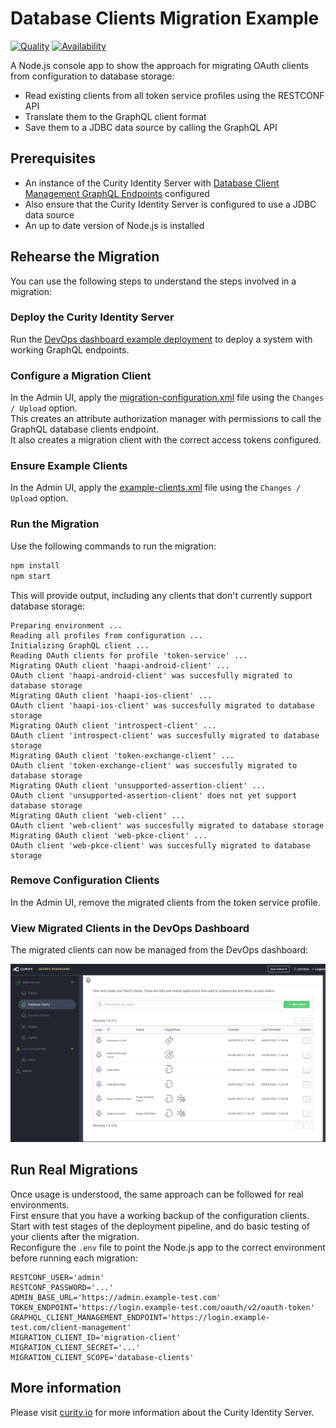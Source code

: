 # Database Clients Migration Example

[![Quality](https://img.shields.io/badge/quality-demo-red)](https://curity.io/resources/code-examples/status/)
[![Availability](https://img.shields.io/badge/availability-source-blue)](https://curity.io/resources/code-examples/status/)

A Node.js console app to show the approach for migrating OAuth clients from configuration to database storage:

- Read existing clients from all token service profiles using the RESTCONF API
- Translate them to the GraphQL client format
- Save them to a JDBC data source by calling the GraphQL API

## Prerequisites

- An instance of the Curity Identity Server with [Database Client Management GraphQL Endpoints](https://curity.io/resources/learn/graphql-client-management/) configured
- Also ensure that the Curity Identity Server is configured to use a JDBC data source
- An up to date version of Node.js is installed

## Rehearse the Migration

You can use the following steps to understand the steps involved in a migration:

### Deploy the Curity Identity Server

Run the [DevOps dashboard example deployment](https://github.com/curityio/devops-dashboard-example) to deploy a system with working GraphQL endpoints.

### Configure a Migration Client

In the Admin UI, apply the [migration-configuration.xml](migration-configuration.xml) file using the `Changes / Upload` option.\
This creates an attribute authorization manager with permissions to call the GraphQL database clients endpoint.\
It also creates a migration client with the correct access tokens configured.

### Ensure Example Clients

In the Admin UI, apply the [example-clients.xml](example-clients.xml) file using the `Changes / Upload` option.

### Run the Migration

Use the following commands to run the migration:

```bash
npm install
npm start
```

This will provide output, including any clients that don't currently support database storage:

```text
Preparing environment ...
Reading all profiles from configuration ...
Initializing GraphQL client ...
Reading OAuth clients for profile 'token-service' ...
Migrating OAuth client 'haapi-android-client' ...
OAuth client 'haapi-android-client' was succesfully migrated to database storage
Migrating OAuth client 'haapi-ios-client' ...
OAuth client 'haapi-ios-client' was succesfully migrated to database storage
Migrating OAuth client 'introspect-client' ...
OAuth client 'introspect-client' was succesfully migrated to database storage
Migrating OAuth client 'token-exchange-client' ...
OAuth client 'token-exchange-client' was succesfully migrated to database storage
Migrating OAuth client 'unsupported-assertion-client' ...
OAuth client 'unsupported-assertion-client' does not yet support database storage
Migrating OAuth client 'web-client' ...
OAuth client 'web-client' was succesfully migrated to database storage
Migrating OAuth client 'web-pkce-client' ...
OAuth client 'web-pkce-client' was succesfully migrated to database storage
```

### Remove Configuration Clients

In the Admin UI, remove the migrated clients from the token service profile.

### View Migrated Clients in the DevOps Dashboard

The migrated clients can now be managed from the DevOps dashboard:

![migrated clients](images/migrated-clients.png)

## Run Real Migrations

Once usage is understood, the same approach can be followed for real environments.\
First ensure that you have a working backup of the configuration clients. \
Start with test stages of the deployment pipeline, and do basic testing of your clients after the migration.\
Reconfigure the `.env` file to point the Node.js app to the correct environment before running each migration:

```text
RESTCONF_USER='admin'
RESTCONF_PASSWORD='...'
ADMIN_BASE_URL='https://admin.example-test.com'
TOKEN_ENDPOINT='https://login.example-test.com/oauth/v2/oauth-token'
GRAPHQL_CLIENT_MANAGEMENT_ENDPOINT='https://login.example-test.com/client-management'
MIGRATION_CLIENT_ID='migration-client'
MIGRATION_CLIENT_SECRET='...'
MIGRATION_CLIENT_SCOPE='database-clients'
```

## More information

Please visit [curity.io](https://curity.io/) for more information about the Curity Identity Server.
